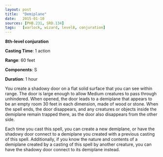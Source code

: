 ```yaml
---
layout: post
title:  "Demiplane"
date:   2015-01-10
sources: [PHB.231, SRD.134]
tags:   [warlock, wizard, level8, conjuration]
---
```


**8th-level conjuration**

**Casting Time**: 1 action

**Range**: 60 feet

**Components**: S

**Duration**: 1 hour

You create a shadowy door on a flat solid surface that you can see within range. The door is large enough to allow Medium creatures to pass through unhindered. When opened, the door leads to a demiplane that appears to be an empty room 30 feet in each dimension, made of wood or stone. When the spell ends, the door disappears, and any creatures or objects inside the demiplane remain trapped there, as the door also disappears from the other side.

Each time you cast this spell, you can create a new demiplane, or have the shadowy door connect to a demiplane you created with a previous casting of this spell.  Additionally, if you know the nature and contents of a demiplane created by a casting of this spell by another creature, you can have the shadowy door connect to its demiplane instead.
